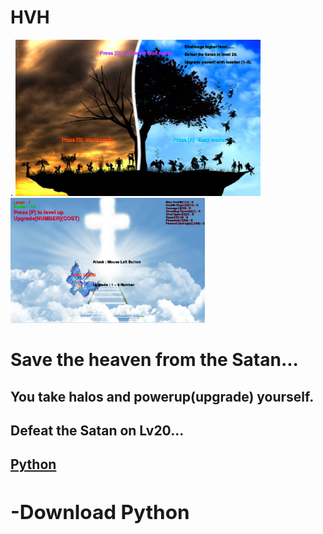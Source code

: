 # HVH
.
<img src ="https://github.com/hcho0437/HVH/blob/master/ScreenShots/title.png" height ="250px">
<img src ="https://github.com/hcho0437/HVH/blob/master/ScreenShots/game_1.png" height ="200px">

<html>
  <h1>Save the heaven from the Satan...</h1>
  <h2>You take halos and powerup(upgrade) yourself.</h2>
  <h2> Defeat the Satan on Lv20...</h2>
  <h2><a href ="http://www.pygame.org/downloads/">Python<h2><a>-Download Python
<html>
